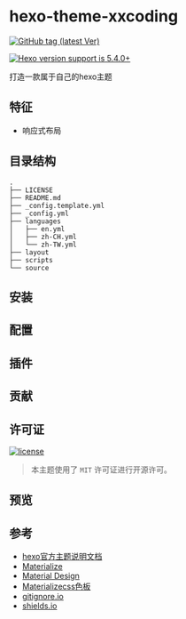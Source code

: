 # hexo-theme-xxcoding

[![GitHub tag (latest Ver)](https://img.shields.io/github/tag/xiongxianzhu/hexo-theme-xxcoding.svg?style=flat-square)](https://github.com/xiongxianzhu/hexo-theme-xxcoding/tags)

[![Hexo version support is 5.4.0+](https://img.shields.io/badge/hexo-5.4.0%2B-blue.svg?style=flat-square)](https://hexo.io/)

打造一款属于自己的hexo主题

## 特征

- 响应式布局

## 目录结构

```
.
├── LICENSE
├── README.md
├── _config.template.yml
├── _config.yml
├── languages
│   ├── en.yml
│   ├── zh-CH.yml
│   └── zh-TW.yml
├── layout
├── scripts
└── source
```

## 安装

## 配置

## 插件

## 贡献

## 许可证

[![license](https://img.shields.io/badge/license-MIT-blue?style=flat-square)](./LICENSE)

> 本主题使用了 `MIT` 许可证进行开源许可。

## 预览

## 参考

- [hexo官方主题说明文档](https://hexo.io/zh-cn/docs/themes.html)
- [Materialize](https://materializecss.com/)
- [Material Design](https://material.io/)
- [Materializecss色板](https://materializecss.com/color.html#palette)
- [gitignore.io](https://www.toptal.com/developers/gitignore)
- [shields.io](https://shields.io/)
